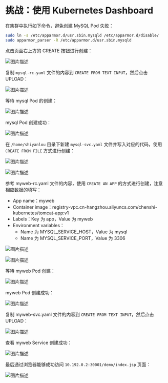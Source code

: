 # 挑战：使用 Kubernetes Dashboard

在集群中执行如下命令，避免创建 MySQL Pod 失败：

```bash
sudo ln -s /etc/apparmor.d/usr.sbin.mysqld /etc/apparmor.d/disable/
sudo apparmor_parser -R /etc/apparmor.d/usr.sbin.mysqld
```

点击页面右上方的 CREATE 按钮进行创建：

![图片描述](https://doc.shiyanlou.com/courses/uid600404-20190918-1568797083466/wm)

复制 `mysql-rc.yaml` 文件的内容到 `CREATE FROM TEXT INPUT`，然后点击 UPLOAD：

![图片描述](https://doc.shiyanlou.com/courses/uid600404-20190918-1568797328506/wm)

等待 mysql Pod 的创建：

![图片描述](https://doc.shiyanlou.com/courses/uid600404-20190918-1568797481398/wm)

mysql Pod 创建成功：

![图片描述](https://doc.shiyanlou.com/courses/uid600404-20190918-1568797503521/wm)

在 `/home/shiyanlou` 目录下新建 `mysql-svc.yaml` 文件并写入对应的代码，使用 `CREATE FROM FILE` 方式进行创建：

![图片描述](https://doc.shiyanlou.com/courses/uid600404-20190918-1568797660919/wm)

![图片描述](https://doc.shiyanlou.com/courses/uid600404-20190918-1568797730608/wm)

参考 myweb-rc.yaml 文件的内容，使用 `CREATE AN APP` 的方式进行创建，注意相应数据的填写：

- App name：myweb
- Container image：registry-vpc.cn-hangzhou.aliyuncs.com/chenshi-kubernetes/tomcat-app:v1
- Labels：Key 为 app，Value 为 myweb
- Environment variables：
	- Name 为 MYSQL_SERVICE_HOST，Value 为 mysql
	- Name 为 MYSQL_SERVICE_PORT，Value 为 3306

![图片描述](https://doc.shiyanlou.com/courses/1494/600404/a01b94e31e4bfc22e6ffa0490b08d77b-0/wm)

![图片描述](https://doc.shiyanlou.com/courses/1494/600404/7c297f9b61bfedf0d4439623c84b28b0-0/wm)

等待 myweb Pod 创建：

![图片描述](https://doc.shiyanlou.com/courses/uid600404-20190918-1568800082611/wm)

myweb Pod 创建成功：

![图片描述](https://doc.shiyanlou.com/courses/uid600404-20190918-1568800095841/wm)

复制 myweb-svc.yaml 文件的内容到 `CREATE FROM TEXT INPUT`，然后点击 UPLOAD：

![图片描述](https://doc.shiyanlou.com/courses/uid600404-20190918-1568800127258/wm)

查看 myweb Service 创建成功：

![图片描述](https://doc.shiyanlou.com/courses/uid600404-20190918-1568800135678/wm)

最后通过浏览器能够成功访问 `10.192.0.2:30001/demo/index.jsp` 页面：

![图片描述](https://doc.shiyanlou.com/courses/uid600404-20190918-1568800195713/wm)
